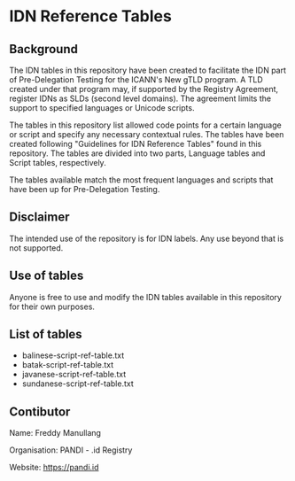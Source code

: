 # IDN Reference Tables
## Background
The IDN tables in this repository have been created to facilitate the IDN part of Pre-Delegation Testing for the ICANN's New gTLD program. A TLD created under that program may, if supported by the Registry Agreement, register IDNs as SLDs (second level domains). The agreement limits the support to specified languages or Unicode scripts.

The tables in this repository list allowed code points for a certain language or script and specify any necessary contextual rules. The tables have been created following "Guidelines for IDN Reference Tables" found in this repository. The tables are divided into two parts, Language tables and Script tables, respectively.

The tables available match the most frequent languages and scripts that have been up for Pre-Delegation Testing.

## Disclaimer
The intended use of the repository is for IDN labels. Any use beyond that is not supported.

## Use of tables
Anyone is free to use and modify the IDN tables available in this repository for their own purposes.

## List of tables
- balinese-script-ref-table.txt
- batak-script-ref-table.txt
- javanese-script-ref-table.txt
- sundanese-script-ref-table.txt

## Contibutor
Name: Freddy Manullang

Organisation: PANDI - .id Registry

Website: https://pandi.id
